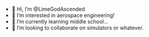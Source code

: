 - 👋 Hi, I’m @LimeGodAscended
- 👀 I’m interested in aerospace engineering!
- 🌱 I’m currently learning middle school...
- 💞️ I’m looking to collaborate on simulators or whatever.

<!---
LimeGodAscended/LimeGodAscended is a ✨ special ✨ repository because its `README.md` (this file) appears on your GitHub profile.
You can click the Preview link to take a look at your changes.
--->
